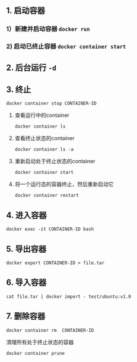 ## 1. 启动容器
### 1）新建并启动容器 `docker run`
### 2) 启动已终止容器 `docker container start`
## 2. 后台运行 `-d `
## 3. 终止
```
docker container stop CONTAINER-ID
```
1) 查看运行中的container
    ```
    docker container ls
    ```
2) 查看终止状态的container
    ```
    docker container ls -a
    ```
3) 重新启动处于终止状态的container
    ```
    docker container start
    ```
4) 将一个运行态的容器终止，然后重新启动它
    ```
    docker container restart
    ```
## 4. 进入容器
```
docker exec -it CONTAINER-ID bash
```
## 5. 导出容器
```
docker export CONTAINER-ID > file.tar
```
## 6. 导入容器
```
cat file.tar | docker import - test/ubuntu:v1.0
```
## 7. 删除容器
```
docker container rm  CONTAINER-ID
```
清理所有处于终止状态的容器
```
docker container prune
```
